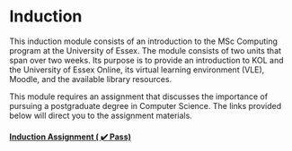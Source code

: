 
# Induction

This induction module consists of an introduction to the MSc Computing program at the University of Essex. The module consists of two units that span over two weeks. Its purpose is to provide an introduction to KOL and the University of Essex Online, its virtual learning environment (VLE), Moodle, and the available library resources.

This module requires an assignment that discusses the importance of pursuing a postgraduate degree in Computer Science. The links provided below will direct you to the assignment materials.

#### [Induction Assignment ( :heavy_check_mark: Pass)](https://helenhelene.github.io/eportfolio/pdf/Induction_PGCS.pdf)
